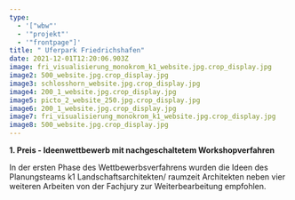 ```yaml
---
type:
  - '["wbw"'
  - '"projekt"'
  - '"frontpage"]'
title: " Uferpark Friedrichshafen"
date: 2021-12-01T12:20:06.903Z
image: fri_visualisierung_monokrom_k1_website.jpg.crop_display.jpg
image2: 500_website.jpg.crop_display.jpg
image3: schlosshorn_website.jpg.crop_display.jpg
image4: 200_1_website.jpg.crop_display.jpg
image5: picto_2_website_250.jpg.crop_display.jpg
image6: 200_1_website.jpg.crop_display.jpg
image7: fri_visualisierung_monokrom_k1_website.jpg.crop_display.jpg
image8: 500_website.jpg.crop_display.jpg
---
```

**1. Preis - Ideenwettbewerb mit nachgeschaltetem Workshopverfahren**

In der ersten Phase des Wettbewerbsverfahrens wurden die Ideen des Planungsteams k1 Landschaftsarchitekten/ raumzeit Architekten neben vier weiteren Arbeiten von der Fachjury zur Weiterbearbeitung empfohlen.